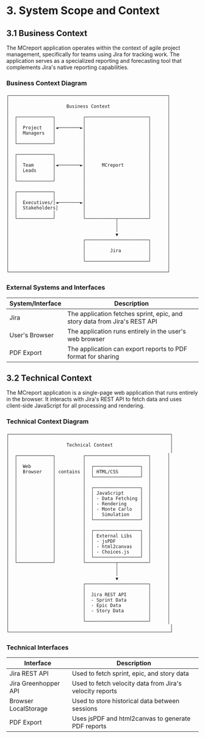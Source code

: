 # 3. System Scope and Context

## 3.1 Business Context

The MCreport application operates within the context of agile project management, specifically for teams using Jira for tracking work. The application serves as a specialized reporting and forecasting tool that complements Jira's native reporting capabilities.

### Business Context Diagram

```
┌──────────────────────────────────────────────────────────┐
│                                                          │
│                     Business Context                     │
│                                                          │
│  ┌─────────────┐          ┌───────────────────────┐      │
│  │             │          │                       │      │
│  │  Project    │◄────────►│                       │      │
│  │  Managers   │          │                       │      │
│  │             │          │                       │      │
│  └─────────────┘          │                       │      │
│                           │                       │      │
│  ┌─────────────┐          │                       │      │
│  │             │          │                       │      │
│  │  Team       │◄────────►│      MCreport         │      │
│  │  Leads      │          │                       │      │
│  │             │          │                       │      │
│  └─────────────┘          │                       │      │
│                           │                       │      │
│  ┌─────────────┐          │                       │      │
│  │             │          │                       │      │
│  │  Executives/│◄────────►│                       │      │
│  │  Stakeholders│         │                       │      │
│  │             │          │                       │      │
│  └─────────────┘          └───────────┬───────────┘      │
│                                       │                  │
│                                       │                  │
│                                       ▼                  │
│                           ┌───────────────────────┐      │
│                           │                       │      │
│                           │         Jira          │      │
│                           │                       │      │
│                           └───────────────────────┘      │
│                                                          │
└──────────────────────────────────────────────────────────┘
```

### External Systems and Interfaces

| System/Interface | Description |
|------------------|-------------|
| Jira | The application fetches sprint, epic, and story data from Jira's REST API |
| User's Browser | The application runs entirely in the user's web browser |
| PDF Export | The application can export reports to PDF format for sharing |

## 3.2 Technical Context

The MCreport application is a single-page web application that runs entirely in the browser. It interacts with Jira's REST API to fetch data and uses client-side JavaScript for all processing and rendering.

### Technical Context Diagram

```
┌───────────────────────────────────────────────────────────┐
│                                                           │
│                     Technical Context                     │
│                                                           │
│  ┌─────────────┐          ┌───────────────────────┐      │
│  │             │          │                       │      │
│  │  Web        │          │  ┌─────────────────┐  │      │
│  │  Browser    │ contains │  │ HTML/CSS        │  │      │
│  │             │          │  └─────────────────┘  │      │
│  │             │          │                       │      │
│  │             │          │  ┌─────────────────┐  │      │
│  │             │          │  │ JavaScript      │  │      │
│  │             │          │  │ - Data Fetching │  │      │
│  │             │          │  │ - Rendering     │  │      │
│  │             │          │  │ - Monte Carlo   │  │      │
│  │             │          │  │   Simulation    │  │      │
│  │             │          │  └─────────────────┘  │      │
│  │             │          │                       │      │
│  │             │          │  ┌─────────────────┐  │      │
│  │             │          │  │ External Libs   │  │      │
│  │             │          │  │ - jsPDF         │  │      │
│  │             │          │  │ - html2canvas   │  │      │
│  │             │          │  │ - Choices.js    │  │      │
│  │             │          │  └─────────────────┘  │      │
│  └─────────────┘          └───────────┬───────────┘      │
│                                       │                  │
│                                       │                  │
│                                       ▼                  │
│                           ┌───────────────────────┐      │
│                           │                       │      │
│                           │  Jira REST API        │      │
│                           │  - Sprint Data        │      │
│                           │  - Epic Data          │      │
│                           │  - Story Data         │      │
│                           │                       │      │
│                           └───────────────────────┘      │
│                                                           │
└───────────────────────────────────────────────────────────┘
```

### Technical Interfaces

| Interface | Description |
|-----------|-------------|
| Jira REST API | Used to fetch sprint, epic, and story data |
| Jira Greenhopper API | Used to fetch velocity data from Jira's velocity reports |
| Browser LocalStorage | Used to store historical data between sessions |
| PDF Export | Uses jsPDF and html2canvas to generate PDF reports |
